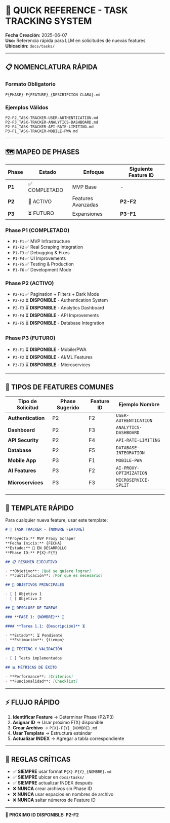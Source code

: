 # 🎯 QUICK REFERENCE - TASK TRACKING SYSTEM

**Fecha Creación:** 2025-06-07  
**Uso:** Referencia rápida para LLM en solicitudes de nuevas features  
**Ubicación:** `docs/tasks/`

---

## 📋 NOMENCLATURA RÁPIDA

### **Formato Obligatorio**

```
P{PHASE}-F{FEATURE}_{DESCRIPCION-CLARA}.md
```

### **Ejemplos Válidos**

```
P2-F2_TASK-TRACKER-USER-AUTHENTICATION.md
P2-F3_TASK-TRACKER-ANALYTICS-DASHBOARD.md
P2-F4_TASK-TRACKER-API-RATE-LIMITING.md
P3-F1_TASK-TRACKER-MOBILE-PWA.md
```

---

## 🗺️ MAPEO DE PHASES

| Phase  | Estado        | Enfoque            | Siguiente Feature ID |
| ------ | ------------- | ------------------ | -------------------- |
| **P1** | ✅ COMPLETADO | MVP Base           | -                    |
| **P2** | 🚧 ACTIVO     | Features Avanzadas | **P2-F2**            |
| **P3** | ⏳ FUTURO     | Expansiones        | **P3-F1**            |

### **Phase P1 (COMPLETADO)**

- `P1-F1` ✅ MVP Infrastructure
- `P1-F2` ✅ Real Scraping Integration
- `P1-F3` ✅ Debugging & Fixes
- `P1-F4` ✅ UI Improvements
- `P1-F5` ✅ Testing & Production
- `P1-F6` ✅ Development Mode

### **Phase P2 (ACTIVO)**

- `P2-F1` ✅ Pagination + Filters + Dark Mode
- `P2-F2` ⏳ **DISPONIBLE** - Authentication System
- `P2-F3` ⏳ **DISPONIBLE** - Analytics Dashboard
- `P2-F4` ⏳ **DISPONIBLE** - API Improvements
- `P2-F5` ⏳ **DISPONIBLE** - Database Integration

### **Phase P3 (FUTURO)**

- `P3-F1` ⏳ **DISPONIBLE** - Mobile/PWA
- `P3-F2` ⏳ **DISPONIBLE** - AI/ML Features
- `P3-F3` ⏳ **DISPONIBLE** - Microservices

---

## 🎯 TIPOS DE FEATURES COMUNES

| Tipo de Solicitud  | Phase Sugerido | Feature ID | Ejemplo Nombre          |
| ------------------ | -------------- | ---------- | ----------------------- |
| **Authentication** | P2             | F2         | `USER-AUTHENTICATION`   |
| **Dashboard**      | P2             | F3         | `ANALYTICS-DASHBOARD`   |
| **API Security**   | P2             | F4         | `API-RATE-LIMITING`     |
| **Database**       | P2             | F5         | `DATABASE-INTEGRATION`  |
| **Mobile App**     | P3             | F1         | `MOBILE-PWA`            |
| **AI Features**    | P3             | F2         | `AI-PROXY-OPTIMIZATION` |
| **Microservices**  | P3             | F3         | `MICROSERVICE-SPLIT`    |

---

## 📝 TEMPLATE RÁPIDO

Para cualquier nueva feature, usar este template:

```markdown
# 🎯 TASK TRACKER - {NOMBRE FEATURE}

**Proyecto:** MVP Proxy Scraper  
**Fecha Inicio:** {FECHA}  
**Estado:** 🚧 EN DESARROLLO  
**Phase ID:** P{X}-F{Y}

## 📋 RESUMEN EJECUTIVO

- **Objetivo**: [Qué se quiere lograr]
- **Justificación**: [Por qué es necesario]

## 🎯 OBJETIVOS PRINCIPALES

- [ ] Objetivo 1
- [ ] Objetivo 2

## 📝 DESGLOSE DE TAREAS

### **FASE 1: {NOMBRE}** 🚧

#### **Tarea 1.1: {Descripción}** ⏳

- **Estado**: ⏳ Pendiente
- **Estimación**: {tiempo}

## 🧪 TESTING Y VALIDACIÓN

- [ ] Tests implementados

## 📊 MÉTRICAS DE ÉXITO

- **Performance**: [Criterios]
- **Funcionalidad**: [Checklist]
```

---

## ⚡ FLUJO RÁPIDO

1. **Identificar Feature** → Determinar Phase (P2/P3)
2. **Asignar ID** → Usar próximo F{X} disponible
3. **Crear Archivo** → `P{X}-F{Y}_{NOMBRE}.md`
4. **Usar Template** → Estructura estándar
5. **Actualizar INDEX** → Agregar a tabla correspondiente

---

## 🚨 REGLAS CRÍTICAS

- ✅ **SIEMPRE** usar format `P{X}-F{Y}_{NOMBRE}.md`
- ✅ **SIEMPRE** ubicar en `docs/tasks/`
- ✅ **SIEMPRE** actualizar INDEX después
- ❌ **NUNCA** crear archivos sin Phase ID
- ❌ **NUNCA** usar espacios en nombres de archivo
- ❌ **NUNCA** saltar números de Feature ID

---

**🎯 PRÓXIMO ID DISPONIBLE: P2-F2**

